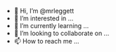 - 👋 Hi, I’m @mrleggett
- 👀 I’m interested in ...
- 🌱 I’m currently learning ...
- 💞️ I’m looking to collaborate on ...
- 📫 How to reach me ...

<!---
mrleggett/mrleggett is a ✨ special ✨ repository because its `README.md` (this file) appears on your GitHub profile.
You can click the Preview link to take a look at your changes.
--->
